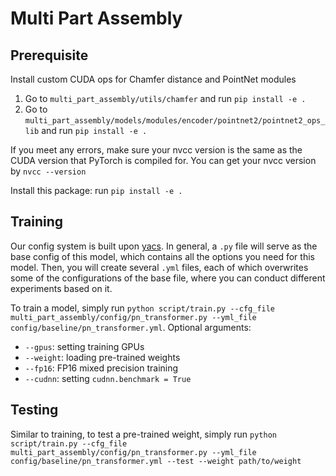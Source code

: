 # Multi Part Assembly

## Prerequisite

Install custom CUDA ops for Chamfer distance and PointNet modules

1. Go to `multi_part_assembly/utils/chamfer` and run `pip install -e .`
2. Go to `multi_part_assembly/models/modules/encoder/pointnet2/pointnet2_ops_lib` and run `pip install -e .`

If you meet any errors, make sure your nvcc version is the same as the CUDA version that PyTorch is compiled for. You can get your nvcc version by `nvcc --version`

Install this package: run `pip install -e .`

## Training

Our config system is built upon [yacs](https://github.com/rbgirshick/yacs). In general, a `.py` file will serve as the base config of this model, which contains all the options you need for this model. Then, you will create several `.yml` files, each of which overwrites some of the configurations of the base file, where you can conduct different experiments based on it.

To train a model, simply run `python script/train.py --cfg_file multi_part_assembly/config/pn_transformer.py --yml_file config/baseline/pn_transformer.yml`. Optional arguments:

- `--gpus`: setting training GPUs
- `--weight`: loading pre-trained weights
- `--fp16`: FP16 mixed precision training
- `--cudnn`: setting `cudnn.benchmark = True`

## Testing

Similar to training, to test a pre-trained weight, simply run `python script/train.py --cfg_file multi_part_assembly/config/pn_transformer.py --yml_file config/baseline/pn_transformer.yml --test --weight path/to/weight`
